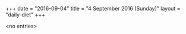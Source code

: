 +++
date = "2016-09-04"
title = "4 September 2016 (Sunday)"
layout = "daily-diet"
+++

\<no entries\>
